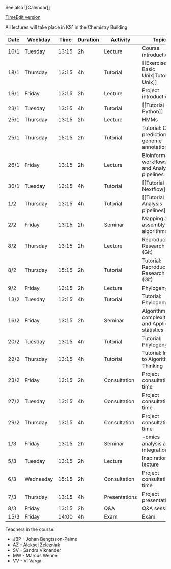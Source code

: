 See also [[Calendar]]

[TimeEdit version](https://cloud.timeedit.net/chalmers/web/public/ri1Y10y6Z65ZZ0Q88g6690055Y56x38X0gY650QQ0775gQ2.html)

All lectures will take place in KS1 in the Chemistry Building

| **Date** | **Weekday** | **Time** | **Duration** | **Activity** | **Topic** | **Teacher** | **Material** |  |
| ---- | ---- | ---- | ---- | ---- | ---- | ---- | ---- | ---- |
| 16/1 | Tuesday | 13:15 | 2h | Lecture | Course introduction | JBP |  |  |
| 18/1 | Thursday | 13:15 | 4h | Tutorial | [[Exercise - Basic Unix\|Tutorial: Unix]] | SV |  |  |
| 19/1 | Friday | 13:15 | 2h | Lecture | Project introduction | JBP |  |  |
| 23/1 | Tuesday | 13:15 | 4h | Tutorial | [[Tutorial - Python]] | SV/VV |  |  |
| 25/1 | Thursday | 13:15 | 2h | Lecture | HMMs | SV |  |  |
| 25/1 | Thursday | 15:15 | 2h | Tutorial | Tutorial: Gene prediction + genome annotation | SV |  |  |
| 26/1 | Friday | 13:15 | 2h | Lecture | Bioinformatics workflows and Analysis pipelines | MW |  |  |
| 30/1 | Tuesday | 13:15 | 4h | Tutorial | [[Tutorial - Nextflow]] | MW/VV |  |  |
| 1/2 | Thursday | 13:15 | 4h | Tutorial | [[Tutorial - Analysis pipelines]] | MW/VV |  |  |
| 2/2 | Friday | 13:15 | 2h | Seminar | Mapping and assembly algorithms | JBP |  |  |
| 8/2 | Thursday | 13:15 | 2h | Lecture | Reproducible Research (Git) | AZ |  |  |
| 8/2 | Thursday | 15:15 | 2h | Tutorial | Tutorial: Reproducible Research (Git) | SV |  |  |
| 9/2 | Friday | 13:15 | 2h | Lecture | Phylogeny | VV |  |  |
| 13/2 | Tuesday | 13:15 | 4h | Tutorial | Tutorial: Phylogeny | VV |  |  |
| 16/2 | Friday | 13:15 | 2h | Seminar | Algorithm complexity and Applied statistics | JBP |  |  |
| 20/2 | Tuesday | 13:15 | 4h | Tutorial | Tutorial: Phylogeny | VV |  |  |
| 22/2 | Thursday | 13:15 | 4h | Tutorial | Tutorial: Intro to Algorithmic Thinking | SV/MW |  |  |
| 23/2 | Friday | 13:15 | 2h | Consultation | Project consultation time | SV/MW/VV |  |  |
| 27/2 | Tuesday | 13:15 | 4h | Consultation | Project consultation time | JBP |  |  |
| 29/2 | Thursday | 13:15 | 4h | Consultation | Project consultation time | JBP |  |  |
| 1/3 | Friday | 13:15 | 2h | Seminar | -omics analysis and integration | JBP |  |  |
| 5/3 | Tuesday | 13:15 | 2h | Lecture | Inspiration lecture | TBD |  |  |
| 6/3 | Wednesday | 15:15 | 2h | Consultation | Project consultation time | JBP |  |  |
| 7/3 | Thursday | 13:15 | 4h | Presentations | Project presentations | JBP/SV/MW/VV |  |  |
| 8/3 | Friday | 13:15 | 2h | Q&A | Q&A session | JBP/SV/MW/VV |  |  |
| 15/3 | Friday | 14:00 | 4h | Exam | Exam | JBP |  |  |

Teachers in the course: 
- JBP - Johan Bengtsson-Palme
- AZ - Aleksej Zelezniak
- SV - Sandra Viknander
- MW - Marcus Wenne
- VV - Vi Varga